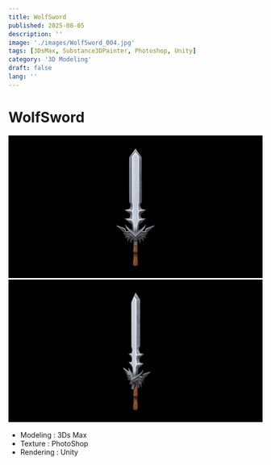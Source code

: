 ```yaml
---
title: WolfSword
published: 2025-08-05
description: ''
image: './images/WolfSword_004.jpg'
tags: [3DsMax, Substance3DPainter, Photoshop, Unity]
category: '3D Modeling'
draft: false 
lang: ''
---
```

# WolfSword

![1](./images/WolfSword_004.jpg)
![2](./images/WolfSword_005.jpg)


- Modeling : 3Ds Max
- Texture : PhotoShop
- Rendering : Unity


